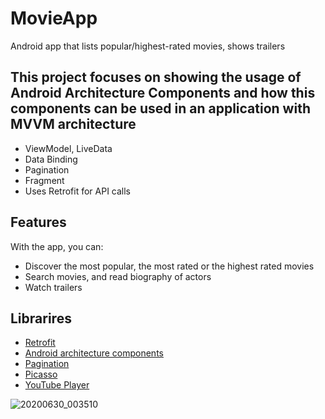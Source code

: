 # MovieApp
Android app that lists popular/highest-rated movies, shows trailers

## This project focuses on showing the usage of Android Architecture Components and how this components can be used in an application with MVVM architecture
- ViewModel, LiveData
- Data Binding
- Pagination
- Fragment
- Uses Retrofit for API calls


## Features
With the app, you can:
- Discover the most popular, the most rated or the highest rated movies
- Search movies, and read biography of actors
- Watch trailers


## Librarires
- [Retrofit](https://square.github.io/retrofit/)
- [Android architecture components](https://developer.android.com/topic/libraries/architecture/index.html)
- [Pagination](https://developer.android.com/topic/libraries/architecture/paging)
- [Picasso](https://square.github.io/picasso/)
- [YouTube Player](https://github.com/PierfrancescoSoffritti/android-youtube-player)

![20200630_003510](https://user-images.githubusercontent.com/43597558/86053736-fe5c0f80-ba69-11ea-8fc5-6e6c8bb053de.gif)

